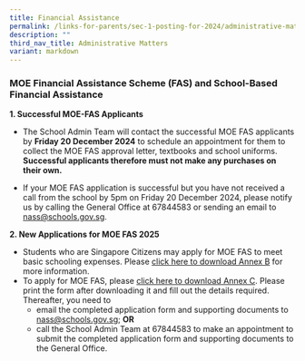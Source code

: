 ```yaml
---
title: Financial Assistance
permalink: /links-for-parents/sec-1-posting-for-2024/administrative-matters/financial-assistance/
description: ""
third_nav_title: Administrative Matters
variant: markdown
---
```

### MOE Financial Assistance Scheme (FAS) and School-Based Financial Assistance

**1. Successful MOE-FAS Applicants**

- The School Admin Team will contact the successful MOE FAS applicants by **Friday 20 December 2024** to schedule an appointment for them to collect the MOE FAS approval letter, textbooks and school uniforms. **Successful applicants therefore must not make any purchases on their own.**

- If your MOE FAS application is successful but you have not received a call from the school by 5pm on Friday 20 December 2024, please notify us by calling the General Office at 67844583 or sending an email to [nass@schools.gov.sg](mailto:nass@schools.gov.sg).

**2. New Applications for MOE FAS 2025**

* Students who are Singapore Citizens may apply for MOE FAS to meet basic schooling expenses. Please [click here to download Annex B](/files/Sec1%20Intake%20page%20Files/Annex_B_MOE_FAS_Brochure.pdf) for more information.
* To apply for MOE FAS, please [click here to download Annex C](/files/Sec1%20Intake%20page%20Files/Annex_C_MOE_FAS_Application_Form.pdf). Please print the form after downloading it and fill out the details required. Thereafter, you need to
	* email the completed application form and supporting documents to [nass@schools.gov.sg](mailto:nass@schools.gov.sg); **OR** 
	* call the School Admin Team at 67844583 to make an appointment to submit the completed application form and supporting documents to the General Office.